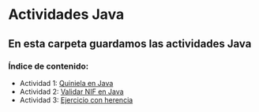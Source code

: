 # Actividades Java

## En esta carpeta guardamos las actividades Java

### Índice de contenido:

- Actividad 1: [Quiniela en Java](https://github.com/sergiosabater/PSP/blob/master/Actividades%20Java/Quiniela.md)
- Actividad 2: [Validar NIF en Java](https://github.com/sergiosabater/PSP/blob/master/Actividades%20Java/ValidarNIF.md)
- Actividad 3: [Ejercicio con herencia](https://github.com/sergiosabater/PSP/tree/master/Actividades%20Java/EjercicioConHerencia)
